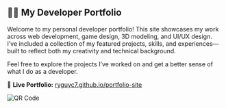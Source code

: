 ## 👨‍💻 My Developer Portfolio

Welcome to my personal developer portfolio! This site showcases my work across web development, game design, 3D modeling, and UI/UX design. I’ve included a collection of my featured projects, skills, and experiences—built to reflect both my creativity and technical background.

Feel free to explore the projects I’ve worked on and get a better sense of what I do as a developer.

🔗 **Live Portfolio:** [ryguyc7.github.io/portfolio-site](https://ryguyc7.github.io/portfolio-site)

![QR Code](./18076b19-d7bf-4fdd-9276-a330d8f05267.png)
